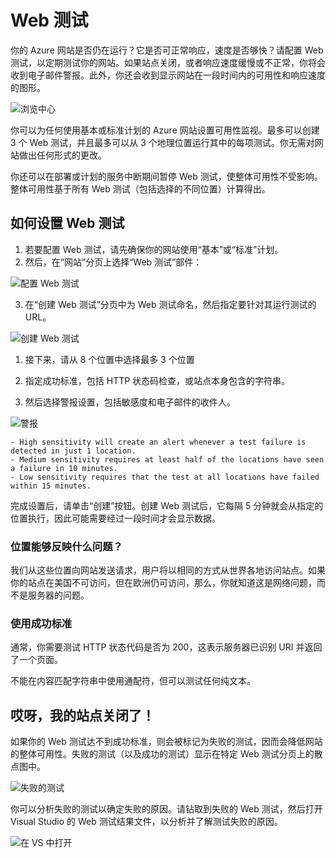 <properties title="How to create web test" pageTitle="How to create web test" description="Learn how to create web tests in Azure." authors="stepsic"  />
<tags ms.service=""
    ms.date="03/23/2015"
    wacn.date=""
    />

# Web 测试

你的 Azure 网站是否仍在运行？它是否可正常响应，速度是否够快？请配置 Web 测试，以定期测试你的网站。如果站点关闭，或者响应速度缓慢或不正常，你将会收到电子邮件警报。此外，你还会收到显示网站在一段时间内的可用性和响应速度的图形。

![浏览中心][浏览中心]

你可以为任何使用基本或标准计划的 Azure 网站设置可用性监视。最多可以创建 3 个 Web 测试，并且最多可以从 3 个地理位置运行其中的每项测试。你无需对网站做出任何形式的更改。

你还可以在部署或计划的服务中断期间暂停 Web 测试，使整体可用性不受影响。整体可用性基于所有 Web 测试（包括选择的不同位置）计算得出。

## 如何设置 Web 测试

1.  若要配置 Web 测试，请先确保你的网站使用“基本”或“标准”计划。
2.  然后，在“网站”分页上选择“Web 测试”部件：

   ![配置 Web 测试][配置 Web 测试]

3.  在“创建 Web 测试”分页中为 Web 测试命名，然后指定要针对其运行测试的 URL。

   ![创建 Web 测试][创建 Web 测试]

1.  接下来，请从 8 个位置中选择最多 3 个位置

2.  指定成功标准，包括 HTTP 状态码检查，或站点本身包含的字符串。

3.  然后选择警报设置，包括敏感度和电子邮件的收件人。

   ![警报][警报]

    - High sensitivity will create an alert whenever a test failure is detected in just 1 location.
    - Medium sensitivity requires at least half of the locations have seen a failure in 10 minutes.
    - Low sensitivity requires that the test at all locations have failed within 15 minutes.

完成设置后，请单击“创建”按钮。创建 Web 测试后，它每隔 5 分钟就会从指定的位置执行，因此可能需要经过一段时间才会显示数据。

### 位置能够反映什么问题？

我们从这些位置向网站发送请求，用户将以相同的方式从世界各地访问站点。如果你的站点在美国不可访问，但在欧洲仍可访问，那么，你就知道这是网络问题，而不是服务器的问题。

### 使用成功标准

通常，你需要测试 HTTP 状态代码是否为 200，这表示服务器已识别 URI 并返回了一个页面。

不能在内容匹配字符串中使用通配符，但可以测试任何纯文本。

## 哎呀，我的站点关闭了！

如果你的 Web 测试达不到成功标准，则会被标记为失败的测试，因而会降低网站的整体可用性。失败的测试（以及成功的测试）显示在特定 Web 测试分页上的散点图中。

![失败的测试][失败的测试]

你可以分析失败的测试以确定失败的原因。请钻取到失败的 Web 测试，然后打开 Visual Studio 的 Web 测试结果文件，以分析并了解测试失败的原因。

![在 VS 中打开][在 VS 中打开]

  [浏览中心]: ./media/insights-create-web-tests/Inisghts_WebTestBlade.png
  [配置 Web 测试]: ./media/insights-create-web-tests/Insights_ConfigurePart.png
  [创建 Web 测试]: ./media/insights-create-web-tests/Insights_CreateTest.png
  [警报]: ./media/insights-create-web-tests/Inisghts_AlertCreation.png
  [失败的测试]: ./media/insights-create-web-tests/Insights_FailedWebTest.png
  [在 VS 中打开]: ./media/insights-create-web-tests/Insights_OpenInVS.png
